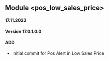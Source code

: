 ## Module <pos_low_sales_price>

#### 17.11.2023
#### Version 17.0.1.0.0
#### ADD
- Initial commit for Pos Alert in Low Sales Price
